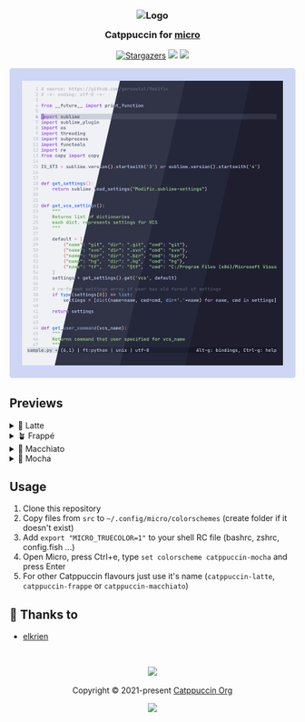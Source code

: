 <h3 align="center">
	<img src="https://raw.githubusercontent.com/catppuccin/catppuccin/main/assets/logos/exports/1544x1544_circle.png" width="100" alt="Logo"/><br/>
	<img src="https://raw.githubusercontent.com/catppuccin/catppuccin/main/assets/misc/transparent.png" height="30" width="0px"/>
	Catppuccin for <a href="https://micro-editor.github.io">micro</a>
	<img src="https://raw.githubusercontent.com/catppuccin/catppuccin/main/assets/misc/transparent.png" height="30" width="0px"/>
</h3>
<p align="center">
    <a href="https://github.com/catppuccin/micro/stargazers"><img alt="Stargazers" src="https://img.shields.io/github/stars/catppuccin/micro?colorA=363a4f&colorB=b7bdf8&style=for-the-badge"></a>
    <a href="https://github.com/catppuccin/micro/issues"><img src="https://img.shields.io/github/issues/catppuccin/micro?colorA=363a4f&colorB=f5a97f&style=for-the-badge"></a>
    <a href="https://github.com/catppuccin/micro/contributors"><img src="https://img.shields.io/github/contributors/catppuccin/micro?colorA=363a4f&colorB=a6da95&style=for-the-badge"></a>
</p>

<p align="center">
  <img src="https://raw.githubusercontent.com/catppuccin/micro/main/assets/cat-micro.png"/>
</p>

## Previews

<details>
<summary>🌻 Latte</summary>
  <img src="https://raw.githubusercontent.com/catppuccin/micro/main/assets/micro-latte.png"/>
</details>
<details>
<summary>🪴 Frappé</summary>
  <img src="https://raw.githubusercontent.com/catppuccin/micro/main/assets/micro-frappe.png"/>
</details>
<details>
<summary>🌺 Macchiato</summary>
  <img src="https://raw.githubusercontent.com/catppuccin/micro/main/assets/micro-macchiato.png"/>
</details>
<details>
<summary>🌿 Mocha</summary>
  <img src="https://raw.githubusercontent.com/catppuccin/micro/main/assets/micro-mocha.png"/>
</details>

## Usage

1. Clone this repository 
2. Copy files from `src` to `~/.config/micro/colorschemes` (create folder if it doesn't exist)
3. Add `export "MICRO_TRUECOLOR=1"` to your shell RC file (bashrc, zshrc, config.fish ...)
4. Open Micro, press Ctrl+e, type `set colorscheme catppuccin-mocha` and press Enter
5. For other Catppuccin flavours just use it's name (`catppuccin-latte`, `catppuccin-frappe` or `catppuccin-macchiato`) 

## 💝 Thanks to

-   [elkrien](https://github.com/elkrien)

&nbsp;

<p align="center"><img src="https://raw.githubusercontent.com/catppuccin/catppuccin/main/assets/footers/gray0_ctp_on_line.svg?sanitize=true" /></p>
<p align="center">Copyright &copy; 2021-present <a href="https://github.com/catppuccin" target="_blank">Catppuccin Org</a>
<p align="center"><a href="https://github.com/catppuccin/catppuccin/blob/main/LICENSE"><img src="https://img.shields.io/static/v1.svg?style=for-the-badge&label=License&message=MIT&logoColor=d9e0ee&colorA=363a4f&colorB=b7bdf8"/></a></p>
